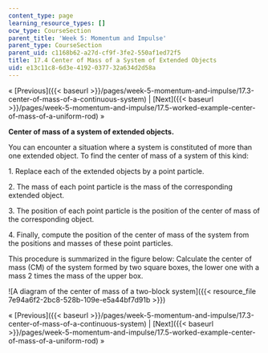 ```yaml
---
content_type: page
learning_resource_types: []
ocw_type: CourseSection
parent_title: 'Week 5: Momentum and Impulse'
parent_type: CourseSection
parent_uid: c1168b62-a27d-cf9f-3fe2-550af1ed72f5
title: 17.4 Center of Mass of a System of Extended Objects
uid: e13c11c8-6d3e-4192-0377-32a634d2d58a
---
```


« [Previous]({{< baseurl >}}/pages/week-5-momentum-and-impulse/17.3-center-of-mass-of-a-continuous-system) | [Next]({{< baseurl >}}/pages/week-5-momentum-and-impulse/17.5-worked-example-center-of-mass-of-a-uniform-rod) »

**Center of mass of a system of extended objects.**

You can encounter a situation where a system is constituted of more than one extended object. To find the center of mass of a system of this kind:

1\. Replace each of the extended objects by a point particle.

2\. The mass of each point particle is the mass of the corresponding extended object.

3\. The position of each point particle is the position of the center of mass of the corresponding object.

4\. Finally, compute the position of the center of mass of the system from the positions and masses of these point particles.

This procedure is summarized in the figure below: Calculate the center of mass (CM) of the system formed by two square boxes, the lower one with a mass 2 times the mass of the upper box.

![A diagram of the center of mass of a two-block system]({{< resource_file 7e94a6f2-2bc8-528b-109e-e5a44bf7d91b >}})

« [Previous]({{< baseurl >}}/pages/week-5-momentum-and-impulse/17.3-center-of-mass-of-a-continuous-system) | [Next]({{< baseurl >}}/pages/week-5-momentum-and-impulse/17.5-worked-example-center-of-mass-of-a-uniform-rod) »